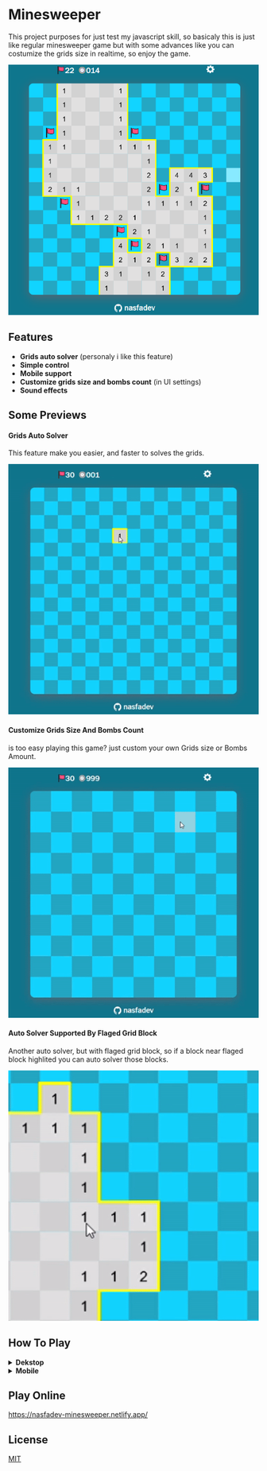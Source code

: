 # Minesweeper

This project purposes for just test my javascript skill, so basicaly this is just like regular minesweeper game but with some advances like you can costumize the grids size in realtime, so enjoy the game.

![App Screenshot](https://github.com/nasfadev/screenshots/blob/main/minesweeper-game/thumbnail.png?raw=true)

## Features

- **Grids auto solver** (personaly i like this feature)
- **Simple control**
- **Mobile support**
- **Customize grids size and bombs count** (in UI settings)
- **Sound effects**

## Some Previews

#### Grids Auto Solver

This feature make you easier,
and faster to solves the grids.

![App Screenshot](https://github.com/nasfadev/screenshots/blob/main/minesweeper-game/auto-solver.gif?raw=true)

#### Customize Grids Size And Bombs Count

is too easy playing this game? just custom your own Grids size or Bombs Amount.

![App Screenshot](https://github.com/nasfadev/screenshots/blob/main/minesweeper-game/customizer.gif?raw=true)

#### Auto Solver Supported By Flaged Grid Block

Another auto solver, but with flaged grid block, so if a block near flaged block highlited you can auto solver those blocks.

![App Screenshot](https://github.com/nasfadev/screenshots/blob/main/minesweeper-game/detail-auto-solver.gif?raw=true)

## How To Play

<details>
<summary>
<strong>Dekstop</strong>
</summary>

- #### Break The Block
    `Left Click` on block that hasn't broken.
- #### Flag The Block
    `Right Click` on block that hasn't broken.
- #### Remove The Flag From The Block
    `Right Click` on flagged block.
- #### Auto Solver On The Numbered Block That's Near The Flagged Block

  `Left CLick` on highlighted numbered block.
</details>
<details>
<summary>
<strong>Mobile</strong>
</summary>

- #### Break The Block
    `Touch` on block that hasn't broken.
- #### Flag The Block
    `Holding Touch` on block that hasn't broken.
- #### Remove The Flag From The Block
    `Holding Touch` on flagged block.
- #### Auto Solver On The Numbered Block That's Near The Flagged Block
    `Touch` on highlighted numbered block.
</details>

## Play Online
https://nasfadev-minesweeper.netlify.app/
## License

[MIT](https://choosealicense.com/licenses/mit/)
